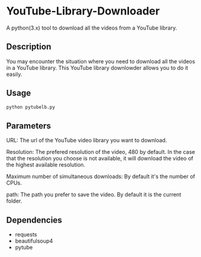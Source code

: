 # YouTube-Library-Downloader
A python(3.x) tool to download all the videos from a YouTube library.

## Description
You may encounter the situation where you need to download all the videos in a YouTube library. This YouTube library downlowder allows you to do it easily.

## Usage
```bash
python pytubelb.py
```
	
## Parameters
URL: The url of the YouTube video library you want to download.

Resolution: The prefered resolution of the video, 480 by default. In the case that the resolution you choose is not available, it will download the video of the highest available resolution.

Maximum number of simultaneous downloads: By default it's the number of CPUs.

path: The path you prefer to save the video. By default it is the current folder.

## Dependencies
* requests
* beautifulsoup4
* pytube
